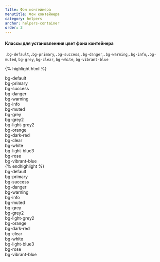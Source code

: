 ```yaml
---
Title: Фон контейнера
menutitle: Фон контейнера
category: helpers
anchor: helpers-container
order: 2
---
```


#### Классы для установленния цвет фона контейнера
`.bg-default`,`.bg-primary`,`.bg-success`,`.bg-danger`,`.bg-warning`,`.bg-info`,`.bg-muted`, `bg-grey`, `bg-clear`, `bg-white`, `bg-vibrant-blue`

{% highlight html %}
  <div class="bg-default">bg-default</div>
  <div class="bg-primary">bg-primary</div>
  <div class="bg-success">bg-success</div>
  <div class="bg-danger">bg-danger</div>
  <div class="bg-warning">bg-warning</div>
  <div class="bg-info">bg-info</div>
  <div class="bg-muted">bg-muted</div>
  <div class="bg-grey">bg-grey</div>
  <div class="bg-grey2">bg-grey2</div>
  <div class="bg-light-grey2">bg-light-grey2</div>
  <div class="bg-orange">bg-orange</div>
  <div class="bg-dark-red">bg-dark-red</div>
  <div class="bg-clear">bg-clear</div>
  <div class="bg-white">bg-white</div>
  <div class="bg-light-blue3">bg-light-blue3</div>
  <div class="bg-rose">bg-rose</div>
  <div class="bg-vibrant-blue">bg-vibrant-blue</div>
{% endhighlight %}

<div class="bs-docs-example">
  <div class="bg-default mb-10">bg-default</div>
  <div class="bg-primary mb-10">bg-primary</div>
  <div class="bg-success mb-10">bg-success</div>
  <div class="bg-danger mb-10">bg-danger</div>
  <div class="bg-warning mb-10">bg-warning</div>
  <div class="bg-info mb-10">bg-info</div>
  <div class="bg-muted mb-10">bg-muted</div>
  <div class="bg-grey mb-10">bg-grey</div>
  <div class="bg-grey2 mb-10">bg-grey2</div>
  <div class="bg-light-grey2 mb-10">bg-light-grey2</div>
  <div class="bg-orange mb-10">bg-orange</div>
  <div class="bg-dark-red mb-10">bg-dark-red</div>
  <div class="bg-clear mb-10">bg-clear</div>
  <div class="bg-white mb-10">bg-white</div>
  <div class="bg-light-blue3 mb-10">bg-light-blue3</div>
  <div class="bg-rose mb-10">bg-rose</div>
  <div class="bg-vibrant-blue mb-10">bg-vibrant-blue</div>
</div>
